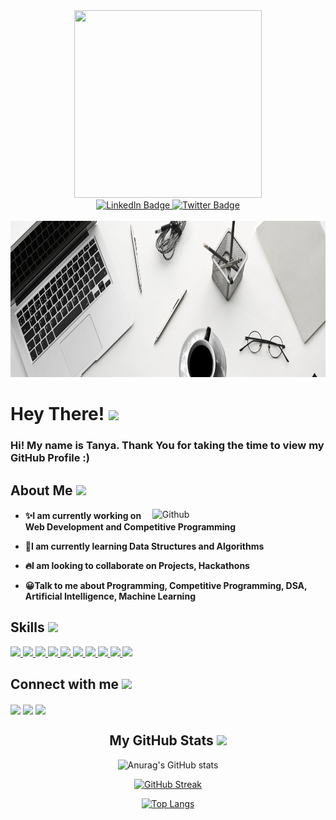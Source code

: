 <div id="header" align="center">
  <img src="https://uploads-ssl.webflow.com/6052dba10558ec9e861578de/605609942900a56b7d9547ee_animation_500_kmhu8z1q.gif" width="300" height ="300" />
</div>

<div id="badges" align="center">
  <a href="https://www.linkedin.com/in/tanyachhikara24/">
    <img src="https://img.shields.io/badge/LinkedIn-blue?style=for-the-badge&logo=linkedin&logoColor=white" alt="LinkedIn Badge"/>
  </a>
  <a href="https://twitter.com/TanyaChhikara">
    <img src="https://img.shields.io/badge/Twitter-blue?style=for-the-badge&logo=twitter&logoColor=white" alt="Twitter Badge"/>
  </a>
</div>

<br>

<div align="center">
<img width="100%" height = "250px" src="https://raw.githubusercontent.com/TanyaChhikara/TanyaChhikara/main/banner2.png" alt="cover" />
</div>

<h1> Hey There! <img src = "https://raw.githubusercontent.com/MartinHeinz/MartinHeinz/master/wave.gif" width = 50px> </h1>
<p align='center'>

</p>
<div size='40px'> <h3> Hi! My name is Tanya. Thank You for taking the time to view my GitHub Profile :)  </h3>
</div>

<h2> About Me <img src = "https://media0.giphy.com/media/KDDpcKigbfFpnejZs6/giphy.gif?cid=ecf05e47oy6f4zjs8g1qoiystc56cu7r9tb8a1fe76e05oty&rid=giphy.gif" width = 100px></h2>

<img width="55%" align="right" alt="Github" src="https://raw.githubusercontent.com/onimur/.github/master/.resources/git-header.svg" />
<h4>

- ✨I am currently working on Web Development and Competitive Programming

- 🧡I am currently learning Data Structures and Algorithms

- 🔥I am looking to collaborate on Projects, Hackathons

- 😀Talk to me about Programming, Competitive Programming, DSA, Artificial Intelligence, Machine Learning 
  </h4>

<h2> Skills <img src = "https://media2.giphy.com/media/QssGEmpkyEOhBCb7e1/giphy.gif?cid=ecf05e47a0n3gi1bfqntqmob8g9aid1oyj2wr3ds3mg700bl&rid=giphy.gif" width = 44px> </h2>
<a href= https://github.com/#79586394?tab=repositories&q=&type=&language=php&sort= > <img width ='44x' src ='https://raw.githubusercontent.com/rahulbanerjee26/githubAboutMeGenerator/main/icons/php.svg'> </a>
<a href= https://github.com/#79586394?tab=repositories&q=&type=&language=azure&sort= > <img width ='44px' src ='https://raw.githubusercontent.com/rahulbanerjee26/githubAboutMeGenerator/main/icons/azure.svg'> </a>
<a href= https://github.com/#79586394?tab=repositories&q=&type=&language=c&sort= > <img width ='44px' src ='https://raw.githubusercontent.com/rahulbanerjee26/githubAboutMeGenerator/main/icons/c.svg'> </a>
<a href= https://github.com/#79586394?tab=repositories&q=&type=&language=cpp&sort= > <img width ='44px' src ='https://raw.githubusercontent.com/rahulbanerjee26/githubAboutMeGenerator/main/icons/cpp.svg'> </a>
<a href= https://github.com/#79586394?tab=repositories&q=&type=&language=python&sort= > <img width ='44px' src ='https://raw.githubusercontent.com/rahulbanerjee26/githubAboutMeGenerator/main/icons/python.svg'> </a>
<a href= https://github.com/#79586394?tab=repositories&q=&type=&language=mysql&sort= > <img width ='44px' src ='https://raw.githubusercontent.com/rahulbanerjee26/githubAboutMeGenerator/main/icons/mysql.svg'> </a>
<a href= https://github.com/#79586394?tab=repositories&q=&type=&language=css&sort= > <img width ='44px' src ='https://raw.githubusercontent.com/rahulbanerjee26/githubAboutMeGenerator/main/icons/css.svg'> </a>
<a href= https://github.com/#79586394?tab=repositories&q=&type=&language=html&sort= > <img width ='44px' src ='https://raw.githubusercontent.com/rahulbanerjee26/githubAboutMeGenerator/main/icons/html.svg'> </a>
<a href= https://github.com/#79586394?tab=repositories&q=&type=&language=javascript&sort= > <img width ='44px' src ='https://raw.githubusercontent.com/rahulbanerjee26/githubAboutMeGenerator/main/icons/javascript.svg'> </a>
<a href= https://github.com/#79586394?tab=repositories&q=&type=&language=bootstrap&sort= > <img width ='44px' src ='https://raw.githubusercontent.com/rahulbanerjee26/githubAboutMeGenerator/main/icons/bootstrap.svg'> </a>


<h2> Connect with me <img src='https://raw.githubusercontent.com/ShahriarShafin/ShahriarShafin/main/Assets/handshake.gif' width="100px"> </h2>
<a href = 'https://www.linkedin.com/in/tanyachhikara24/'> <img width = '32px' align= 'center' src="https://raw.githubusercontent.com/rahulbanerjee26/githubAboutMeGenerator/main/icons/linked-in-alt.svg"/></a> 
<a href = 'https://twitter.com/TanyaChhikara'> <img width = '32px' align= 'center' src="https://raw.githubusercontent.com/rahulbanerjee26/githubAboutMeGenerator/main/icons/twitter.svg"/></a> 
<a href = 'https://www.github.com/#79586394'> <img width = '32px' align= 'center' src="https://raw.githubusercontent.com/rahulbanerjee26/githubAboutMeGenerator/main/icons/github.svg"/></a> 

<div align="center">

<h2> My GitHub Stats <img src='https://media1.giphy.com/media/du3J3cXyzhj75IOgvA/giphy.gif?cid=ecf05e47x2g034i9pzwtzzsd3xgg2w9nr94t4tflbbgo3008&rid=giphy.gif' width='32px'> </h2>

![Anurag's GitHub stats](https://github-readme-stats.vercel.app/api?username=TanyaChhikara&show_icons=true&theme=tokyonight)

[![GitHub Streak](https://github-readme-streak-stats.herokuapp.com/?user=TanyaChhikara&theme=dracula)](https://git.io/streak-stats)

[![Top Langs](https://github-readme-stats.vercel.app/api/top-langs/?username=TanyaChhikara&theme=dracula)](https://github.com/anuraghazra/github-readme-stats)

  </div>
